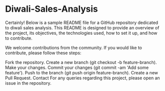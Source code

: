 # Diwali-Sales-Analysis

Certainly! Below is a sample README file for a GitHub repository dedicated to diwali sales analysis. This README is designed to provide an overview of the project, its objectives, the technologies used, how to set it up, and how to contribute.

We welcome contributions from the community. If you would like to contribute, please follow these steps:

Fork the repository.
Create a new branch (git checkout -b feature-branch).
Make your changes.
Commit your changes (git commit -am 'Add some feature').
Push to the branch (git push origin feature-branch).
Create a new Pull Request.
Contact
For any queries regarding this project, please open an issue in the repository.
